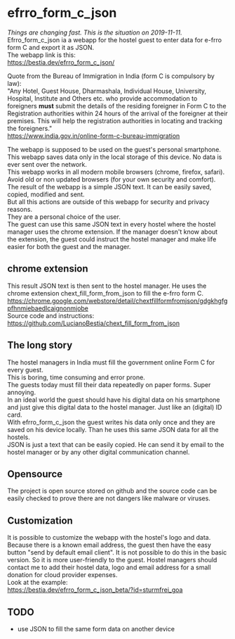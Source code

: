 # efrro_form_c_json

*Things are changing fast. This is the situation on 2019-11-11.*  
Efrro_form_c_json ia a webapp for the hostel guest to enter data for e-frro form C and export it as JSON.  
The webapp link is this:  
<https://bestia.dev/efrro_form_c_json/>  
  
Quote from the Bureau of Immigration in India (form C is compulsory by law):  
"Any Hotel, Guest House, Dharmashala, Individual House, University, Hospital, Institute and Others etc. who provide accommodation to foreigners **must** submit the details of the residing foreigner in Form C to the Registration authorities within 24 hours of the arrival of the foreigner at their premises. This will help the registration authorities in locating and tracking the foreigners."  
<https://www.india.gov.in/online-form-c-bureau-immigration>  
  
The webapp is supposed to be used on the guest's personal smartphone.  
This webapp saves data only in the local storage of this device. No data is ever sent over the network.  
This webapp works in all modern mobile browsers (chrome, firefox, safari). Avoid old or non updated browsers (for your own security and comfort).  
The result of the webapp is a simple JSON text. It can be easily saved, copied, modified and sent.  
But all this actions are outside of this webapp for security and privacy reasons.  
They are a personal choice of the user.  
The guest can use this same JSON text in every hostel where the hostel manager uses the chrome extension. If the manager doesn't know about the extension, the guest could instruct the hostel manager and make life easier for both the guest and the manager.  

## chrome extension

This result JSON text is then sent to the hostel manager. He uses the chrome extension chext_fill_form_from_json to fill the e-frro form C.  
<https://chrome.google.com/webstore/detail/chextfillformfromjson/gdgkhgfgpfhnmiebaedlcaignonmjobe>  
Source code and instructions:  
<https://github.com/LucianoBestia/chext_fill_form_from_json>  

## The long story

The hostel managers in India must fill the government online Form C for every guest.  
This is boring, time consuming and error prone.  
The guests today must fill their data repeatedly on paper forms. Super annoying.  
In an ideal world the guest should have his digital data on his smartphone and just give this digital data to the hostel manager. Just like an (digital) ID card.  
With efrro_form_c_json the guest writes his data only once and they are saved on his device locally. Than he uses this same JSON data for all the hostels.  
JSON is just a text that can be easily copied. He can send it by email to the hostel manager or by any other digital communication channel.  

## Opensource

The project is open source stored on github and the source code can be easily checked to prove there are not dangers like malware or viruses.  

## Customization

It is possible to customize the webapp with the hostel's logo and data. Because there is a known email address, the guest then have the easy button "send by default email client". It is not possible to do this in the basic version. So it is more user-friendly to the guest. Hostel managers should contact me to add their hostel data, logo and email address for a small donation for cloud provider expenses.  
Look at the example:  
<https://bestia.dev/efrro_form_c_json_beta/?id=sturmfrei_goa>  

## TODO

- use JSON to fill the same form data on another device  
